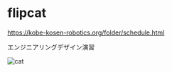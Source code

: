 # flipcat
https://kobe-kosen-robotics.org/folder/schedule.html

エンジニアリングデザイン演習

![cat](https://user-images.githubusercontent.com/36100321/149067304-8106da77-299a-4c97-8e63-23f1030330d7.jpg)
